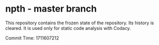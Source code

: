 # npth - master branch

This repository contains the frozen state of the repository.
Its history is cleared. It is used only for static code
analysis with Codacy.

Commit Time: 1711607212